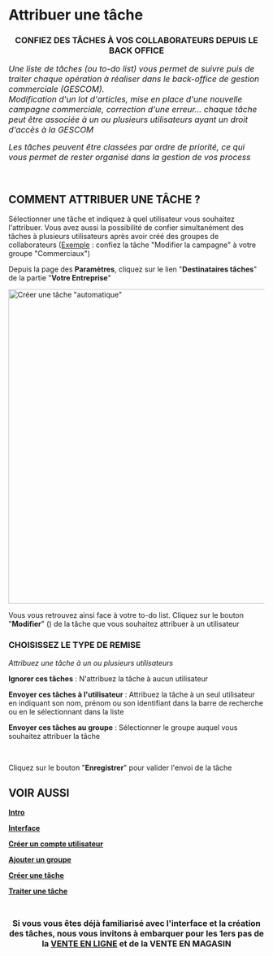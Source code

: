 # Attribuer une tâche


<h3 style="text-align: center;">CONFIEZ DES T&Acirc;CHES &Agrave; VOS COLLABORATEURS DEPUIS LE BACK OFFICE</h3>


<p><em><span style="font-size: 12pt;">Une liste de t&acirc;ches (ou to-do list)&nbsp;vous permet de suivre puis de traiter chaque op&eacute;ration &agrave; r&eacute;aliser dans le back-office de gestion commerciale (GESCOM).&nbsp;</span></em><br /><em><span style="font-size: 12pt;">Modification d'un lot d'articles, mise en place d'une nouvelle campagne commerciale, correction d'une erreur... chaque t&acirc;che peut &ecirc;tre associ&eacute;e &agrave;&nbsp;un ou plusieurs utilisateurs ayant un droit d'acc&egrave;s&nbsp;&agrave; la GESCOM</span></em></p>
<p><em><span style="font-size: 12pt;">Les t&acirc;ches peuvent &ecirc;tre class&eacute;es par ordre de priorit&eacute;, ce qui vous permet de rester organis&eacute; dans la gestion de vos process</span></em></p>
<p>&nbsp;</p>


<h2>COMMENT&nbsp;ATTRIBUER UNE T&Acirc;CHE ?</h2>
<p>S&eacute;lectionner une t&acirc;che et indiquez &agrave; quel utilisateur vous souhaitez l'attribuer. Vous avez aussi la possibilit&eacute; de confier simultan&eacute;ment des t&acirc;ches &agrave; plusieurs utilisateurs apr&egrave;s avoir cr&eacute;&eacute; des groupes de collaborateurs (<span style="text-decoration: underline;">Exemple</span> : confiez la t&acirc;che "Modifier la campagne" &agrave; votre groupe "Commerciaux")</p>
<p>Depuis la page des <strong>Param&egrave;tres</strong>, cliquez sur le lien "<strong>Destinataires t&acirc;ches</strong>" de la partie "<strong>Votre Entreprise</strong>"</p>


<p><img src="https://datasimplemente.blob.core.windows.net/aide/attribuertachesacollabo-min.gif" alt="Cr&eacute;er une t&acirc;che &quot;automatique&quot;" width="1100" height="619" /></p>


<p>Vous vous retrouvez ainsi face &agrave; votre to-do list. Cliquez sur le bouton "<strong>Modifier</strong>" () de la t&acirc;che que vous souhaitez attribuer &agrave; un utilisateur</p>
<h3>CHOISISSEZ LE TYPE DE REMISE</h3>
<p><em>Attribuez une t&acirc;che &agrave; un ou plusieurs utilisateurs</em></p>
<p><strong>Ignorer ces t&acirc;ches</strong> : N'attribuez la t&acirc;che &agrave; aucun utilisateur</p>
<p><strong>Envoyer ces t&acirc;ches &agrave; l'utilisateur</strong> : Attribuez la t&acirc;che &agrave; un seul utilisateur en&nbsp;indiquant son nom, pr&eacute;nom ou son identifiant dans la barre de recherche ou en le s&eacute;lectionnant dans la liste&nbsp;</p>
<p><strong>Envoyer ces t&acirc;ches au groupe</strong> : S&eacute;lectionner le groupe auquel vous souhaitez attribuer la t&acirc;che</p>
<p>&nbsp;</p>
<p>Cliquez sur le bouton "<strong>Enregistrer</strong>" pour&nbsp;valider l'envoi de la t&acirc;che</p>


<h2>VOIR AUSSI</h2>
<p><span style="text-decoration: underline;"><strong><a title="Intro" href="/start/interface/default.aspx">Intro</a></strong></span></p>
<p><span style="text-decoration: underline;"><strong><a title="Interface" href="/start/interface/first-step-interface.aspx">Interface</a></strong></span></p>
<p><span style="text-decoration: underline;"><strong><a title="Cr&eacute;er un compte utilisateur" href="/start/interface/creer-compte.aspx">Cr&eacute;er un compte utilisateur</a></strong></span></p>
<p><span style="text-decoration: underline;"><strong><a title="Ajouter un groupe d'utilisateurs" href="/start/interface/add-group.aspx">Ajouter un groupe</a></strong></span></p>
<p><span style="text-decoration: underline;"><strong><a title="Cr&eacute;er une t&acirc;che" href="/start/interface/edit-tasks.aspx">Cr&eacute;er une t&acirc;che</a></strong></span></p>
<p><a title="Traiter une t&acirc;che" href="/start/interface/use-tasks.aspx"><span style="text-decoration: underline;"><strong>Traiter une t&acirc;che</strong></span></a></p>
<p>&nbsp;</p>
<p style="text-align: center;"><strong><span style="font-size: 12pt;">Si vous vous &ecirc;tes d&eacute;j&agrave; familiaris&eacute; avec l'interface et la cr&eacute;ation des t&acirc;ches, nous vous invitons &agrave; embarquer pour les 1ers pas de la <a title="VENTE EN LIGNE" href="/start/vente-online/">VENTE EN LIGNE</a> et de la&nbsp;VENTE EN MAGASIN</span></strong></p>

